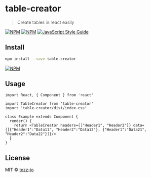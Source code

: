 # table-creator

> Create tables in react easily

[![NPM](https://img.shields.io/npm/v/table-creator.svg)](https://www.npmjs.com/package/table-creator) 
[![NPM](https://img.shields.io/npm/dt/table-creator.svg)](https://www.npmjs.com/package/table-creator) 
[![JavaScript Style Guide](https://img.shields.io/badge/code_style-standard-brightgreen.svg)](https://standardjs.com)

## Install

```bash
npm install --save table-creator
```

[![NPM](https://nodei.co/npm/table-creator.png)](https://npmjs.org/package/table-creator)

## Usage

```tsx
import React, { Component } from 'react'

import TableCreator from 'table-creator'
import 'table-creator/dist/index.css'

class Example extends Component {
  render() {
    return <TableCreator headers={["Header1", "Header2"]} data={[{"Header1":"Data11", "Header2":"Data12"}, {"Header1":"Data21", "Header2":"Data22"}]}/>
  }
}
```

## License

MIT © [tezz-io](https://github.com/tezz-io)
